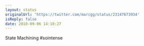 ```yaml
---
layout: status
originalUrl: 'https://twitter.com/marcgg/status/23147673934'
isReply: false
date: 2010-09-06 14:10:27
---
```


State Machining #sointense
